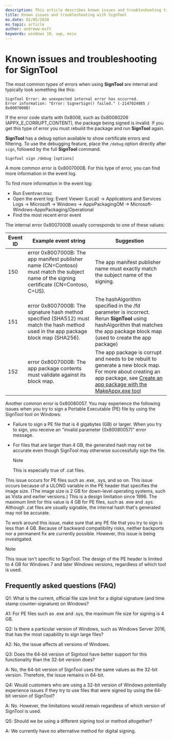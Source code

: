 ```yaml
---
description: This article describes known issues and troubleshooting tips for Sign Tool
title: Known issues and troubleshooting with SignTool
ms.date: 02/05/2020
ms.topic: article
author: andreww-msft
keywords: windows 10, uwp, msix
---
```


# Known issues and troubleshooting for SignTool
The most common types of errors when using **SignTool** are internal and typically look something like this:

```syntax
SignTool Error: An unexpected internal error has occurred.
Error information: "Error: SignerSign() failed." (-2147024885 / 0x8007000B) 
```

If the error code starts with 0x8008, such as 0x80080206 (APPX_E_CORRUPT_CONTENT), the package being signed is invalid. If you get this type of error you must rebuild the package and run **SignTool** again.

**SignTool** has a debug option available to show certificate errors and filtering. To use the debugging feature, place the `/debug` option directly after `sign`, followed by the full **SignTool** command.

```syntax
SignTool sign /debug [options]
``` 

A more common error is 0x8007000B. For this type of error, you can find more information in the event log.
 
To find more information in the event log:

- Run Eventvwr.msc
- Open the event log: Event Viewer (Local) -> Applications and Services Logs -> Microsoft -> Windows -> AppxPackagingOM -> Microsoft-Windows-AppxPackaging/Operational
- Find the most recent error event

The internal error 0x8007000B usually corresponds to one of these values:

| **Event ID** | **Example event string** | **Suggestion** |
|--------------|--------------------------|----------------|
| 150          | error 0x8007000B: The app manifest publisher name (CN=Contoso) must match the subject name of the signing certificate (CN=Contoso, C=US). | The app manifest publisher name must exactly match the subject name of the signing.               |
| 151          | error 0x8007000B: The signature hash method specified (SHA512) must match the hash method used in the app package block map (SHA256).     | The hashAlgorithm specified in the /fd parameter is incorrect. Rerun **SignTool** using hashAlgorithm that matches the app package block map (used to create the app package)  |
| 152          | error 0x8007000B: The app package contents must validate against its block map.                                                           | The app package is corrupt and needs to be rebuilt to generate a new block map. For more about creating an app package, see [Create an app package with the MakeAppx.exe tool](create-app-package-with-makeappx-tool.md) |

Another common error is 0x80080057. You may experience the following issues when you try to sign a Portable Executable (PE) file by using the SignTool tool on Windows:

- Failure to sign a PE file that is 4 gigabytes (GB) or larger. When you try to sign, you receive an "invalid parameter (0x80080057)" error message.
- For files that are larger than 4 GB, the generated hash may not be accurate even though SignTool may otherwise successfully sign the file.

   > [!NOTE]
   > This is especially true of .cat files.

This issue occurs for PE files such as .exe, .sys, and so on. This issue occurs because of a ULONG variable in the PE header that specifies the image size. (The image size is 2 GB for down-level operating systems, such as Vista and earlier versions.) This is a design limitation since 1996. The maximum limit for this value is 4 GB for PE files, such as .exe and .sys. Although .cat files are usually signable, the internal hash that's generated may not be accurate.

To work around this issue, make sure that any PE file that you try to sign is less than 4 GB. Because of backward compatibility risks, neither backports nor a permanent fix are currently possible. However, this issue is being investigated.

> [!NOTE]
> This issue isn't specific to SignTool. The design of the PE header is limited to 4 GB for Windows 7 and later Windows versions, regardless of which tool is used.

## Frequently asked questions (FAQ)

Q1: What is the current, official file size limit for a digital signature (and time stamp counter-signature) on Windows?

A1: For PE files such as .exe and .sys, the maximum file size for signing is 4 GB.

Q2: Is there a particular version of Windows, such as Windows Server 2016, that has the most capability to sign large files?

A2: No, the issue affects all versions of Windows.

Q3: Does the 64-bit version of Signtool have better support for this functionality than the 32-bit version does?

A: No, the 64-bit version of SignTool uses the same values as the 32-bit version. Therefore, the issue remains in 64-bit.

Q4: Would customers who are using a 32-bit version of Windows potentially experience issues if they try to use files that were signed by using the 64-bit version of SignTool?

A: No. However, the limitations would remain regardless of which version of SignTool is used.

Q5: Should we be using a different signing tool or method altogether?

A: We currently have no alternative method for digital signing.





